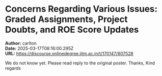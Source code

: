 # Concerns Regarding Various Issues: Graded Assignments, Project Doubts, and ROE Score Updates

**Author:** carlton  
**Date:** 2025-03-17T08:16:00.295Z  
**URL:** https://discourse.onlinedegree.iitm.ac.in/t/170147/607528

We do not know yet. Please read reply to the original poster.
Thanks,
Kind regards
